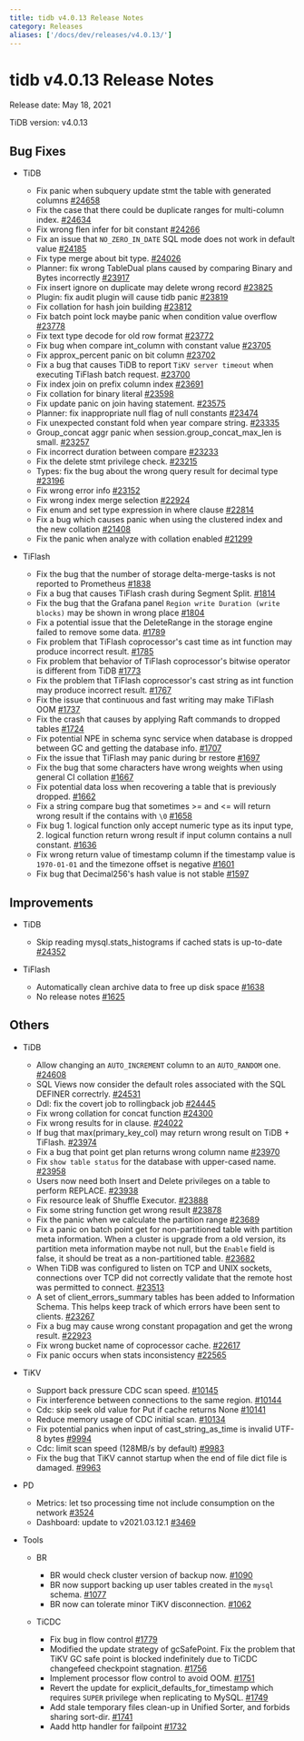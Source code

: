 ```yaml
---
title: tidb v4.0.13 Release Notes
category: Releases
aliases: ['/docs/dev/releases/v4.0.13/']
---
```


# tidb v4.0.13 Release Notes

Release date: May 18, 2021

TiDB version: v4.0.13

## Bug Fixes

+ TiDB

    - Fix panic when subquery update stmt the table with generated columns [#24658](https://github.com/pingcap/tidb/pull/24658)
    - Fix the case that there could be duplicate ranges for multi-column index. [#24634](https://github.com/pingcap/tidb/pull/24634)
    - Fix wrong flen infer for bit constant [#24266](https://github.com/pingcap/tidb/pull/24266)
    - Fix an issue that `NO_ZERO_IN_DATE` SQL mode does not work in default value [#24185](https://github.com/pingcap/tidb/pull/24185)
    - Fix type merge about bit type. [#24026](https://github.com/pingcap/tidb/pull/24026)
    - Planner: fix wrong TableDual plans caused by comparing Binary and Bytes incorrectly [#23917](https://github.com/pingcap/tidb/pull/23917)
    - Fix insert ignore on duplicate may delete wrong record [#23825](https://github.com/pingcap/tidb/pull/23825)
    - Plugin: fix audit plugin will cause tidb panic [#23819](https://github.com/pingcap/tidb/pull/23819)
    - Fix collation for hash join building [#23812](https://github.com/pingcap/tidb/pull/23812)
    - Fix batch point lock maybe panic when condition value overflow [#23778](https://github.com/pingcap/tidb/pull/23778)
    - Fix text type decode for old row format [#23772](https://github.com/pingcap/tidb/pull/23772)
    - Fix bug when compare int_column with constant value [#23705](https://github.com/pingcap/tidb/pull/23705)
    - Fix approx_percent panic on bit column [#23702](https://github.com/pingcap/tidb/pull/23702)
    - Fix a bug that causes TiDB to report `TiKV server timeout` when executing TiFlash batch request. [#23700](https://github.com/pingcap/tidb/pull/23700)
    - Fix index join on prefix column index [#23691](https://github.com/pingcap/tidb/pull/23691)
    - Fix collation for binary literal [#23598](https://github.com/pingcap/tidb/pull/23598)
    - Fix update panic on join having statement. [#23575](https://github.com/pingcap/tidb/pull/23575)
    - Planner: fix inappropriate null flag of null constants [#23474](https://github.com/pingcap/tidb/pull/23474)
    - Fix unexpected constant fold when year compare string. [#23335](https://github.com/pingcap/tidb/pull/23335)
    - Group_concat aggr panic when session.group_concat_max_len is small. [#23257](https://github.com/pingcap/tidb/pull/23257)
    - Fix incorrect duration between compare [#23233](https://github.com/pingcap/tidb/pull/23233)
    - Fix the delete stmt privilege check. [#23215](https://github.com/pingcap/tidb/pull/23215)
    - Types: fix the bug about the wrong query result for decimal type [#23196](https://github.com/pingcap/tidb/pull/23196)
    - Fix wrong error info [#23152](https://github.com/pingcap/tidb/pull/23152)
    - Fix wrong index merge selection [#22924](https://github.com/pingcap/tidb/pull/22924)
    - Fix enum and set type expression in where clause [#22814](https://github.com/pingcap/tidb/pull/22814)
    - Fix a bug which causes panic when using the clustered index and the new collation [#21408](https://github.com/pingcap/tidb/pull/21408)
    - Fix the panic when analyze with collation enabled [#21299](https://github.com/pingcap/tidb/pull/21299)

+ TiFlash

    - Fix the bug that the number of storage delta-merge-tasks is not reported to Prometheus [#1838](https://github.com/pingcap/tics/pull/1838)
    - Fix a bug that causes TiFlash crash during Segment Split. [#1814](https://github.com/pingcap/tics/pull/1814)
    - Fix the bug that the Grafana panel `Region write Duration (write blocks)` may be shown in wrong place [#1804](https://github.com/pingcap/tics/pull/1804)
    - Fix a potential issue that the DeleteRange in the storage engine failed to remove some data. [#1789](https://github.com/pingcap/tics/pull/1789)
    - Fix problem that TiFlash coprocessor's cast time as int function may produce incorrect result. [#1785](https://github.com/pingcap/tics/pull/1785)
    - Fix problem that behavior of TiFlash coprocessor's bitwise operator is different from TiDB [#1773](https://github.com/pingcap/tics/pull/1773)
    - Fix the problem that TiFlash coprocessor's cast string as int function may produce incorrect result. [#1767](https://github.com/pingcap/tics/pull/1767)
    - Fix the issue that continuous and fast writing may make TiFlash OOM [#1737](https://github.com/pingcap/tics/pull/1737)
    - Fix the crash that causes by applying Raft commands to dropped tables [#1724](https://github.com/pingcap/tics/pull/1724)
    - Fix potential NPE in schema sync service when database is dropped between GC and getting the database info. [#1707](https://github.com/pingcap/tics/pull/1707)
    - Fix the issue that TiFlash may panic during br restore [#1697](https://github.com/pingcap/tics/pull/1697)
    - Fix the bug that some characters have wrong weights when using general CI collation [#1667](https://github.com/pingcap/tics/pull/1667)
    - Fix potential data loss when recovering a table that is previously dropped. [#1662](https://github.com/pingcap/tics/pull/1662)
    - Fix a string compare bug that sometimes >= and <= will return wrong result if the contains with `\0` [#1658](https://github.com/pingcap/tics/pull/1658)
    - Fix bug 1. logical function only accept numeric type as its input type, 2. logical function return wrong result if input column contains a null constant. [#1636](https://github.com/pingcap/tics/pull/1636)
    - Fix wrong return value of timestamp column if the timestamp value is `1970-01-01` and the timezone offset is negative [#1601](https://github.com/pingcap/tics/pull/1601)
    - Fix bug that Decimal256's hash value is not stable [#1597](https://github.com/pingcap/tics/pull/1597)

## Improvements

+ TiDB

    - Skip reading mysql.stats_histograms if cached stats is up-to-date [#24352](https://github.com/pingcap/tidb/pull/24352)

+ TiFlash

    - Automatically clean archive data to free up disk space [#1638](https://github.com/pingcap/tics/pull/1638)
    - No release notes [#1625](https://github.com/pingcap/tics/pull/1625)

## Others

+ TiDB

    - Allow changing an `AUTO_INCREMENT` column to an `AUTO_RANDOM` one. [#24608](https://github.com/pingcap/tidb/pull/24608)
    - SQL Views now consider the default roles associated with the SQL DEFINER correctrly. [#24531](https://github.com/pingcap/tidb/pull/24531)
    - Ddl: fix the covert job to rollingback job [#24445](https://github.com/pingcap/tidb/pull/24445)
    - Fix wrong collation for concat function [#24300](https://github.com/pingcap/tidb/pull/24300)
    - Fix wrong results for in clause. [#24022](https://github.com/pingcap/tidb/pull/24022)
    - If bug that max(primary_key_col) may return wrong result on TiDB + TiFlash. [#23974](https://github.com/pingcap/tidb/pull/23974)
    - Fix a bug that point get plan returns wrong column name [#23970](https://github.com/pingcap/tidb/pull/23970)
    - Fix `show table status` for the database with upper-cased name. [#23958](https://github.com/pingcap/tidb/pull/23958)
    - Users now need both Insert and Delete privileges on a table to perform REPLACE. [#23938](https://github.com/pingcap/tidb/pull/23938)
    - Fix resource leak of Shuffle Executor. [#23888](https://github.com/pingcap/tidb/pull/23888)
    - Fix some string function get wrong result [#23878](https://github.com/pingcap/tidb/pull/23878)
    - Fix the panic when we calculate the partition range [#23689](https://github.com/pingcap/tidb/pull/23689)
    - Fix a panic on batch point get for non-partitioned table with partition meta information. When a cluster is upgrade from a old version, its partition meta information maybe not null, but the `Enable` field is false, it should be treat as a non-partitioned table. [#23682](https://github.com/pingcap/tidb/pull/23682)
    - When TiDB was configured to listen on TCP and UNIX sockets, connections over TCP did not correctly validate that the remote host was permitted to connect. [#23513](https://github.com/pingcap/tidb/pull/23513)
    - A set of client_errors_summary tables has been added to Information Schema. This helps keep track of which errors have been sent to clients. [#23267](https://github.com/pingcap/tidb/pull/23267)
    - Fix a bug may cause wrong constant propagation and get the wrong result. [#22923](https://github.com/pingcap/tidb/pull/22923)
    - Fix wrong bucket name of coprocessor cache. [#22617](https://github.com/pingcap/tidb/pull/22617)
    - Fix panic occurs when stats inconsistency [#22565](https://github.com/pingcap/tidb/pull/22565)

+ TiKV

    - Support back pressure CDC scan speed. [#10145](https://github.com/tikv/tikv/pull/10145)
    - Fix interference between connections to the same region. [#10144](https://github.com/tikv/tikv/pull/10144)
    - Cdc: skip seek old value for Put if cache returns None [#10141](https://github.com/tikv/tikv/pull/10141)
    - Reduce memory usage of CDC initial scan. [#10134](https://github.com/tikv/tikv/pull/10134)
    - Fix potential panics when input of cast_string_as_time is invalid UTF-8 bytes [#9994](https://github.com/tikv/tikv/pull/9994)
    - Cdc: limit scan speed (128MB/s by default) [#9983](https://github.com/tikv/tikv/pull/9983)
    - Fix the bug that TiKV cannot startup when the end of file dict file is damaged. [#9963](https://github.com/tikv/tikv/pull/9963)

+ PD

    - Metrics: let tso processing time not include consumption on the network [#3524](https://github.com/pingcap/pd/pull/3524)
    - Dashboard: update to v2021.03.12.1 [#3469](https://github.com/pingcap/pd/pull/3469)

+ Tools

    - BR

        * BR would check cluster version of backup now. [#1090](https://github.com/pingcap/br/pull/1090)
        * BR now support backing up user tables created in the `mysql` schema. [#1077](https://github.com/pingcap/br/pull/1077)
        * BR now can tolerate minor TiKV disconnection. [#1062](https://github.com/pingcap/br/pull/1062)

    - TiCDC

        * Fix bug in flow control [#1779](https://github.com/pingcap/ticdc/pull/1779)
        * Modified the update strategy of gcSafePoint.  Fix the problem that TiKV GC safe point is blocked indefinitely due to TiCDC changefeed checkpoint stagnation. [#1756](https://github.com/pingcap/ticdc/pull/1756)
        * Implement processor flow control to avoid OOM. [#1751](https://github.com/pingcap/ticdc/pull/1751)
        * Revert the update for explicit_defaults_for_timestamp which requires `SUPER` privilege when replicating to MySQL. [#1749](https://github.com/pingcap/ticdc/pull/1749)
        * Add stale temporary files clean-up in Unified Sorter, and forbids sharing sort-dir. [#1741](https://github.com/pingcap/ticdc/pull/1741)
        * Aadd http handler for failpoint [#1732](https://github.com/pingcap/ticdc/pull/1732)

